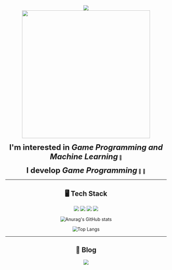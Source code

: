 <div align="center">
  <img src="https://capsule-render.vercel.app/api?type=Waving&color=87CEEB&height=300&section=header&text=KIM%20SEON%20HWAN&fontSize=70">
</div>

</div>

<div align="center">


<img src="https://velog.velcdn.com/images/twolove-sarang/post/e6c555b0-064d-49db-9383-373f8873696e/image.gif" width="400"/>

<strong style="font-size: 24px; font-weight:bold;">I'm interested in <em>Game Programming and Machine Learning</em></strong>  👋  
 
<strong style="font-size: 24px; font-weight:bold;">I develop <em>Game Programming</em></strong>  🐤 💨


---

## 🖥️ Tech Stack
<img src="https://img.shields.io/badge/c++-00599C?style=flat&logo=c%2B%2B&logoColor=white">
<img src="https://img.shields.io/badge/Visual_Studio-5C2D91?style=flat&color=5C2D91">
<img src="https://img.shields.io/badge/DirectX-0078D7?style=flat&color=0078D7">
<img src="https://img.shields.io/badge/WinAPI-008080?style=flat&color=008080">


![Anurag's GitHub stats](https://github-readme-stats.vercel.app/api?username=tjsghks2547&show_icons=true&theme=dracula)


![Top Langs](https://github-readme-stats.vercel.app/api/top-langs/?username=tjsghks2547&layout=compact&theme=dracula)

---

## 📝 Blog
<a href="https://velog.io/@tjsghks2547">
  <img src="https://img.shields.io/badge/Velog-3DDC84?style=flat-square&logo=Blogger&logoColor=white"/>
</a>



</div>
